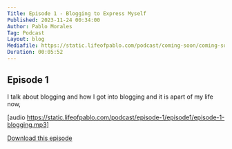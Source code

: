 ```yaml
---
Title: Episode 1 - Blogging to Express Myself
Published: 2023-11-24 00:34:00
Author: Pablo Morales
Tag: Podcast
Layout: blog
Mediafile: https://static.lifeofpablo.com/podcast/coming-soon/coming-soon.mp3
Duration: 00:05:52
---
```

## Episode 1
I talk about blogging and how I got into blogging and it is apart of my life now,

[audio https://static.lifeofpablo.com/podcast/episode-1/episode1/episode-1-blogging.mp3]

[Download this episode](https://static.lifeofpablo.com/podcast/episode-1/episode1/episode-1-blogging.mp3)